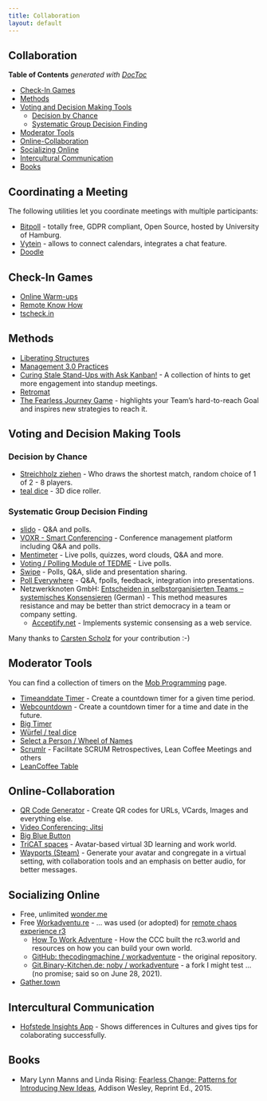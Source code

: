 ```yaml
---
title: Collaboration
layout: default
---
```


## Collaboration

<!-- doctoc --maxlevel 4 /Users/stefan/source/wonderbird/wonderbird.github.io/_pages/collaboration.md -->
<!-- START doctoc generated TOC please keep comment here to allow auto update -->
<!-- DON'T EDIT THIS SECTION, INSTEAD RE-RUN doctoc TO UPDATE -->
**Table of Contents**  *generated with [DocToc](https://github.com/thlorenz/doctoc)*

- [Check-In Games](#check-in-games)
- [Methods](#methods)
- [Voting and Decision Making Tools](#voting-and-decision-making-tools)
  - [Decision by Chance](#decision-by-chance)
  - [Systematic Group Decision Finding](#systematic-group-decision-finding)
- [Moderator Tools](#moderator-tools)
- [Online-Collaboration](#online-collaboration)
- [Socializing Online](#socializing-online)
- [Intercultural Communication](#intercultural-communication)
- [Books](#books)

<!-- END doctoc generated TOC please keep comment here to allow auto update -->

## Coordinating a Meeting

The following utilities let you coordinate meetings with multiple participants:

- [Bitpoll](https://bitpoll.de/) - totally free, GDPR compliant, Open Source, hosted by University of Hamburg.
- [Vytein](https://www.vyte.in/) - allows to connect calendars, integrates a chat feature.
- [Doodle](https://doodle.com/)

## Check-In Games

- [Online Warm-ups](https://www.workshop-spiele.de/category/online-warm-ups/)
- [Remote Know How](https://qundg.de/remote-know-how/)
- [tscheck.in](http://tscheck.in/)

## Methods

- [Liberating Structures](https://liberatingstructures.com/)
- [Management 3.0 Practices](https://management30.com/practice/)
- [Curing Stale Stand-Ups with Ask Kanban!](https://blog.huge.io/ending-stale-stand-ups-with-ask-kanban-64de6c084d60) - A collection of hints to get more engagement into standup meetings.
- [Retromat](https://retromat.org/)
- [The Fearless Journey Game](https://fearlessjourney.info/) - highlights your Team’s hard-to-reach Goal and inspires new strategies to reach it.

## Voting and Decision Making Tools

### Decision by Chance

- [Streichholz ziehen](https://www.streichholzziehen.de/) - Who draws the shortest match, random choice of 1 of 2 - 8 players.
- [teal dice](http://a.teall.info/dice/) - 3D dice roller.

### Systematic Group Decision Finding

- [slido](https://sli.do) - Q&A and polls.
- [VOXR - Smart Conferencing](https://voxr.org/de) - Conference management platform including Q&A and polls.
- [Mentimeter](https://www.mentimeter.com/) - Live polls, quizzes, word clouds, Q&A and more.
- [Voting / Polling Module of TEDME](https://tedme.com/home/voting) - Live polls.
- [Swipe](https://www.swipe.to/) - Polls, Q&A, slide and presentation sharing.
- [Poll Everywhere](https://www.polleverywhere.com/) - Q&A, fpolls, feedback, integration into presentations.
- Netzwerkknoten GmbH: [Entscheiden in selbstorganisierten Teams – systemisches Konsensieren](https://www.netzwerkknoten.com/entscheiden-in-selbstorganisierten-teams-systemisches-konsensieren) (German) - This method measures resistance and may be better than strict democracy in a team or company setting.
  - [Acceptify.net](https://www.acceptify.at/de/start) - Implements systemic consensing as a web service.

Many thanks to [Carsten Scholz](https://www.scholz-management.de/) for your contribution :-)

## Moderator Tools

You can find a collection of timers on the [Mob Programming](software-crafting/mob-programming.html) page.

- [Timeanddate Timer](https://www.timeanddate.com/timer/) - Create a countdown timer for a given time period.
- [Webcountdown](https://www.webcountdown.de/) - Create a countdown timer for a time and date in the future.
- [Big Timer](https://www.bigtimer.net)
- [Würfel / teal dice](http://a.teall.info/dice/)
- [Select a Person / Wheel of Names](https://wheelofnames.com/)
- [Scrumlr](https://scrumlr.io) - Facilitate SCRUM Retrospectives, Lean Coffee Meetings and others
- [LeanCoffee Table](https://www.leancoffeetable.com/)

## Online-Collaboration

- [QR Code Generator](https://www.qrcode-generator.de/) - Create QR codes for URLs, VCards, Images and everything else.
- [Video Conferencing: Jitsi](https://meet.jit.si/)
- [Big Blue Button](https://bigbluebutton.org/)
- [TriCAT spaces](https://www.tricat-spaces.net/) - Avatar-based virtual 3D learning and work world.
- [Wayports (Steam)](https://store.steampowered.com/app/1548970/Wayports/) - Generate your avatar and congregate in a virtual setting, with collaboration tools and an emphasis on better audio, for better messages.

## Socializing Online

- Free, unlimited [wonder.me](https://www.wonder.me)
- Free [Workadventu.re](https://workadventu.re) - ... was used (or adopted) for [remote chaos experience r3](https://events.ccc.de/2020/12/31/rc3-es-war-einmal-kein-congress/)
  - [How To Work Adventure](https://howto.rc3.world/workadventure.en.html) - How the CCC built the rc3.world and resources on how you can build your own world.
  - [GitHub: thecodingmachine / workadventure](https://github.com/thecodingmachine/workadventure) - the original repository.
  - [Git.Binary-Kitchen.de: noby / workadventure](https://git.binary-kitchen.de/noby/workadventure) - a fork I might test ... (no promise; said so on June 28, 2021).
- [Gather.town](https://gather.town)

## Intercultural Communication

- [Hofstede Insights App](https://apps.apple.com/us/app/hofstede-insights/id1475925653) - Shows differences in Cultures and gives tips for colaborating successfully.

## Books

- Mary Lynn Manns and Linda Rising: [Fearless Change: Patterns for Introducing New Ideas](https://books.google.de/books?id=lg75rK179nsC), Addison Wesley, Reprint Ed., 2015.
